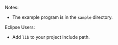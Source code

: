 Notes:

* The example program is in the `sample` directory.


Eclipse Users:
* Add `lib` to your project include path.